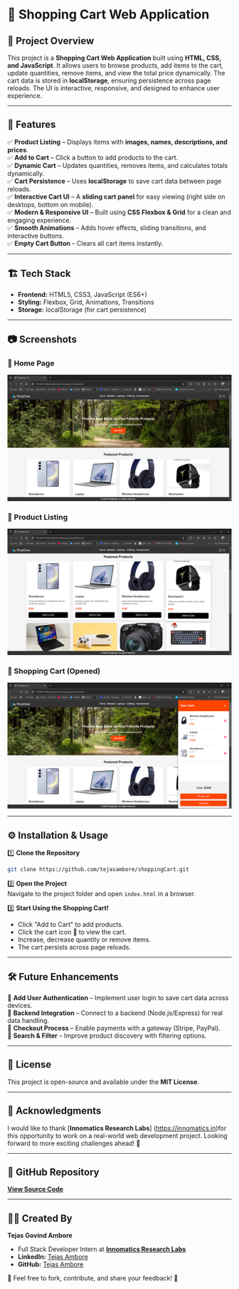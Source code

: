 # 🛒 Shopping Cart Web Application

## 📌 Project Overview
This project is a **Shopping Cart Web Application** built using **HTML, CSS, and JavaScript**. It allows users to browse products, add items to the cart, update quantities, remove items, and view the total price dynamically. The cart data is stored in **localStorage**, ensuring persistence across page reloads. The UI is interactive, responsive, and designed to enhance user experience. 

---

## 🚀 Features

✅ **Product Listing** – Displays items with **images, names, descriptions, and prices**.  
✅ **Add to Cart** – Click a button to add products to the cart.  
✅ **Dynamic Cart** – Updates quantities, removes items, and calculates totals dynamically.  
✅ **Cart Persistence** – Uses **localStorage** to save cart data between page reloads.  
✅ **Interactive Cart UI** – A **sliding cart panel** for easy viewing (right side on desktops, bottom on mobile).  
✅ **Modern & Responsive UI** – Built using **CSS Flexbox & Grid** for a clean and engaging experience.  
✅ **Smooth Animations** – Adds hover effects, sliding transitions, and interactive buttons.  
✅ **Empty Cart Button** – Clears all cart items instantly.  

---

## 🏗️ Tech Stack

- **Frontend:** HTML5, CSS3, JavaScript (ES6+)
- **Styling:** Flexbox, Grid, Animations, Transitions
- **Storage:** localStorage (for cart persistence)

---

## 📷 Screenshots

### 🔹 Home Page
![Home Page](./screenshot/HomePage.png)

### 🔹 Product Listing
![Product List Screenshot](./screenshot/ProductList.png)

### 🔹 Shopping Cart (Opened)
![Cart Screenshot](./screenshot/Cart.png)

---

## ⚙️ Installation & Usage

1️⃣ **Clone the Repository**  
```bash
git clone https://github.com/tejasambore/shoppingCart.git
```

2️⃣ **Open the Project**  
Navigate to the project folder and open `index.html` in a browser.

3️⃣ **Start Using the Shopping Cart!**  
- Click "Add to Cart" to add products.
- Click the cart icon 🛒 to view the cart.
- Increase, decrease quantity or remove items.
- The cart persists across page reloads.

---

## 🛠️ Future Enhancements
🚀 **Add User Authentication** – Implement user login to save cart data across devices.  
🚀 **Backend Integration** – Connect to a backend (Node.js/Express) for real data handling.  
🚀 **Checkout Process** – Enable payments with a gateway (Stripe, PayPal).  
🚀 **Search & Filter** – Improve product discovery with filtering options.  

---

## 📝 License
This project is open-source and available under the **MIT License**.

---

## 🙌 Acknowledgments
I would like to thank [**Innomatics Research Labs**] (https://innomatics.in)for this opportunity to work on a real-world web development project. Looking forward to more exciting challenges ahead! 🎯

---

## 🔗 GitHub Repository
[**View Source Code**](https://github.com/tejasambore/shoppingCart.git)

---

## 👨‍💻 Created By
**Tejas Govind Ambore**
- Full Stack Developer Intern at [**Innomatics Research Labs**](https://innomatics.in)
- **LinkedIn:** [Tejas Ambore](https://www.linkedin.com/in/tejasambore)
- **GitHub:** [Tejas Ambore](https://github.com/tejasambore)


💬 Feel free to fork, contribute, and share your feedback! 🚀
